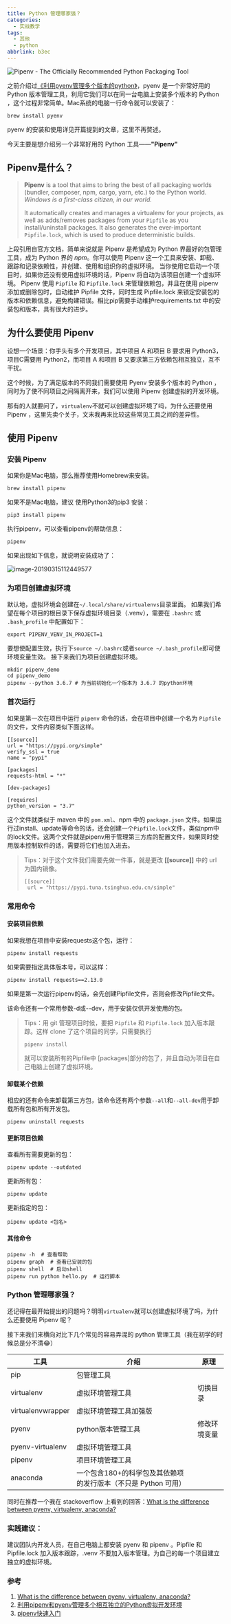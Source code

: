 ```yaml
---
title: Python 管理哪家强？
categories:
  - 实战教学
tags:
  - 其他
  - python
abbrlink: b3ec
---
```


![Pipenv - The Officially Recommended Python Packaging Tool](https://ws3.sinaimg.cn/large/006tKfTcgy1g13dkeueaoj30k009g75s.jpg)

之前介绍过[《利用pyenv管理多个版本的python》](https://mp.weixin.qq.com/s?__biz=Mzg2ODAyNTgyMQ==&mid=2247483652&idx=1&sn=5679544151f62a06b3935a713ad42fc5&chksm=ceb3d5b6f9c45ca072623be7ce1c7794a467b01d0f3149d4e20a7455c5c5e7dc5df39d9cf623&token=155766547&lang=zh_CN#rd)，pyenv 是一个非常好用的 Python 版本管理工具，利用它我们可以在同一台电脑上安装多个版本的 Python ，这个过程非常简单。Mac系统的电脑一行命令就可以安装了：

```
brew install pyenv
```

pyenv 的安装和使用详见开篇提到的文章，这里不再赘述。

今天主要是想介绍另一个非常好用的 Python 工具——**"Pipenv"**

## Pipenv是什么？

> **Pipenv** is a tool that aims to bring the best of all packaging worlds (bundler, composer, npm, cargo, yarn, etc.) to the Python world. *Windows is a first-class citizen, in our world.*
>
> It automatically creates and manages a virtualenv for your projects, as well as adds/removes packages from your `Pipfile` as you install/uninstall packages. It also generates the ever-important `Pipfile.lock`, which is used to produce deterministic builds.

上段引用自官方文档，简单来说就是 Pipenv 是希望成为 Python 界最好的包管理工具，成为 Python 界的 *npm*。你可以使用 Pipenv 这一个工具来安装、卸载、跟踪和记录依赖性，并创建、使用和组织你的虚拟环境。
当你使用它启动一个项目时，如果你还没有使用虚拟环境的话，Pipenv 将自动为该项目创建一个虚拟环境。
Pipenv 使用 `Pipfile` 和 `Pipfile.lock` 来管理依赖包，并且在使用 pipenv 添加或删除包时，自动维护 Pipfile 文件，同时生成 Pipfile.lock 来锁定安装包的版本和依赖信息，避免构建错误。相比pip需要手动维护requirements.txt 中的安装包和版本，具有很大的进步。

## 为什么要使用 Pipenv

设想一个场景：你手头有多个开发项目，其中项目 A 和项目 B 要求用 Python3，项目C需要用 Python2，而项目 A 和项目 B 又要求第三方依赖包相互独立，互不干扰。

这个时候，为了满足版本的不同我们需要使用 Pyenv 安装多个版本的 Python ，同时为了使不同项目之间隔离开来，我们可以使用 Pipenv 创建虚拟的开发环境。

那有的人就要问了，`virtualenv`不就可以创建虚拟环境了吗，为什么还要使用 Pipenv ，这里先卖个关子，文末我再来比较这些常见工具之间的差异性。

## 使用 Pipenv

### 安装 Pipenv

如果你是Mac电脑，那么推荐使用Homebrew来安装。

```
brew install pipenv
```

如果不是Mac电脑，建议 使用Python3的pip3 安装：

```
pip3 install pipenv
```

执行pipenv，可以查看pipenv的帮助信息：

```
pipenv
```

如果出现如下信息，就说明安装成功了：

![image-20190315112449577](https://ws3.sinaimg.cn/large/006tKfTcgy1g13bfa496rj30vo0kadqb.jpg)

### 为项目创建虚拟环境

默认地，虚拟环境会创建在`~/.local/share/virtualenvs`目录里面。
如果我们希望在每个项目的根目录下保存虚拟环境目录（.venv），需要在 `.bashrc` 或 `.bash_profile` 中配置如下：

```
export PIPENV_VENV_IN_PROJECT=1
```

要想使配置生效，执行下`source ~/.bashrc`或者`source ~/.bash_profile`即可使环境变量生效。
接下来我们为项目创建虚拟环境。

```
mkdir pipenv_demo		
cd pipenv_demo
pipenv --python 3.6.7 # 为当前初始化一个版本为 3.6.7 的python环境
```

### 首次运行

如果是第一次在项目中运行 `pipenv` 命令的话，会在项目中创建一个名为 `Pipfile` 的文件，文件内容类似下面这样。

```
[[source]]
url = "https://pypi.org/simple"
verify_ssl = true
name = "pypi"

[packages]
requests-html = "*"

[dev-packages]

[requires]
python_version = "3.7"
```

这个文件就类似于 maven 中的 `pom.xml`、npm 中的 `package.json` 文件。如果运行过install、update等命令的话，还会创建一个`Pipfile.lock`文件，类似npm中的lock文件。这两个文件就是pipenv用于管理第三方库的配置文件，如果同时使用版本控制软件的话，需要将它们也加入进去。

> Tips：对于这个文件我们需要先做一件事，就是更改 **[[source]]** 中的 url 为国内镜像。
>
> ```
> [[source]]
>  url = "https://pypi.tuna.tsinghua.edu.cn/simple"
> ```

### 常用命令

#### 安装项目依赖

如果我想在项目中安装requests这个包，运行：

```
pipenv install requests
```

如果需要指定具体版本号，可以这样：

```
pipenv install requests==2.13.0
```


如果是第一次运行pipenv的话，会先创建Pipfile文件，否则会修改Pipfile文件。

该命令还有一个常用参数-d或--dev，用于安装仅供开发使用的包。

> Tips：用 git 管理项目时候，要把 `Pipfile` 和 `Pipfile.lock` 加入版本跟踪。这样 clone 了这个项目的同学，只需要执行
>
> ```
> pipenv install
> ```
>
> 就可以安装所有的Pipfile中 [packages]部分的包了，并且自动为项目在自己电脑上创建了虚拟环境。

#### 卸载某个依赖

相应的还有命令来卸载第三方包，该命令还有两个参数`--all`和`--all-dev`用于卸载所有包和所有开发包。

```
pipenv uninstall requests
```

#### 更新项目依赖

查看所有需要更新的包：

```
pipenv update --outdated
```

更新所有包：

```
pipenv update
```

更新指定的包：

```
pipenv update <包名>
```

#### 其他命令

```
pipenv -h  # 查看帮助
pipenv graph  # 查看已安装的包
pipenv shell  # 启动shell
pipenv run python hello.py  # 运行脚本
```

### Python 管理哪家强？

还记得在最开始提出的问题吗？明明`virtualenv`就可以创建虚拟环境了吗，为什么还要使用 Pipenv 呢？

接下来我们来横向对比下几个常见的容易弄混的 python 管理工具（我在初学的时候总是分不清😂）

| 工具              | 介绍                                                         | 原理         |
| ----------------- | ------------------------------------------------------------ | ------------ |
| pip               | 包管理工具                                                   |              |
| virtualenv        | 虚拟环境管理工具                                             | 切换目录     |
| virtualenvwrapper | 虚拟环境管理工具加强版                                       |              |
| pyenv             | python版本管理工具                                           | 修改环境变量 |
| pyenv-virtualenv  | 虚拟环境管理工具                                             |              |
| pipenv            | 项目环境管理工具                                             |              |
| anaconda          | 一个包含180+的科学包及其依赖项的发行版本（不只是 Python 可用） |              |

同时在推荐一个我在 stackoverflow 上看到的回答：[What is the difference between pyenv, virtualenv, anaconda?](https://stackoverflow.com/questions/38217545/what-is-the-difference-between-pyenv-virtualenv-anaconda/39928067#39928067)

### 实践建议：

建议团队内开发人员，在自己电脑上都安装 pyenv 和 pipenv 。Pipfile 和 Pipfile.lock 加入版本跟踪，.venv 不要加入版本管理。为自己的每一个项目建立独立的虚拟环境。

### 参考

1. [What is the difference between pyenv, virtualenv, anaconda?](https://stackoverflow.com/questions/38217545/what-is-the-difference-between-pyenv-virtualenv-anaconda/39928067#39928067)
2. [利用pipenv和pyenv管理多个相互独立的Python虚拟开发环境](https://blog.csdn.net/liuchunming033/article/details/79582617)
3. [pipenv快速入门](https://blog.csdn.net/u011054333/article/details/82891847)

